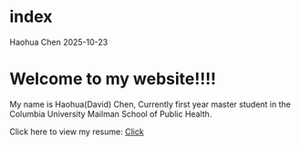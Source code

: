 index
================
Haohua Chen
2025-10-23

# Welcome to my website!!!!

My name is Haohua(David) Chen, Currently first year master student in
the Columbia University Mailman School of Public Health.

Click here to view my resume: [Click](Haohua_resume.pdf)
